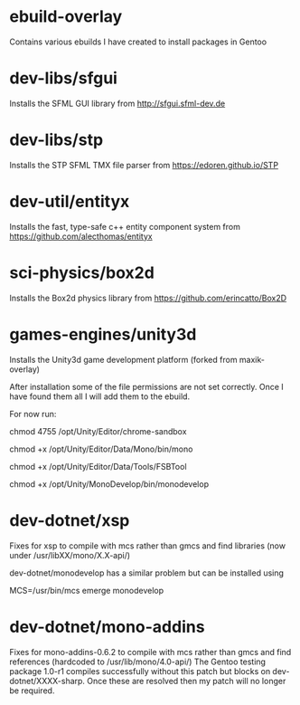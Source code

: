# ebuild-overlay

Contains various ebuilds I have created to install packages in Gentoo

# dev-libs/sfgui
Installs the SFML GUI library from http://sfgui.sfml-dev.de

# dev-libs/stp
Installs the STP SFML TMX file parser from https://edoren.github.io/STP

# dev-util/entityx
Installs the fast, type-safe c++ entity component system from https://github.com/alecthomas/entityx

# sci-physics/box2d
Installs the Box2d physics library from https://github.com/erincatto/Box2D

# games-engines/unity3d
Installs the Unity3d game development platform (forked from maxik-overlay)

After installation some of the file permissions are not set correctly.
Once I have found them all I will add them to the ebuild.

For now run:

chmod 4755 /opt/Unity/Editor/chrome-sandbox

chmod +x /opt/Unity/Editor/Data/Mono/bin/mono

chmod +x /opt/Unity/Editor/Data/Tools/FSBTool

chmod +x /opt/Unity/MonoDevelop/bin/monodevelop

# dev-dotnet/xsp
Fixes for xsp to compile with mcs rather than gmcs and find libraries (now under /usr/libXX/mono/X.X-api/)

dev-dotnet/monodevelop has a similar problem but can be installed using

MCS=/usr/bin/mcs emerge monodevelop

# dev-dotnet/mono-addins
Fixes for mono-addins-0.6.2 to compile with mcs rather than gmcs and find references (hardcoded to /usr/lib/mono/4.0-api/)
The Gentoo testing package 1.0-r1 compiles successfully without this patch but blocks on dev-dotnet/XXXX-sharp. Once these are resolved then my patch will no longer be required.
